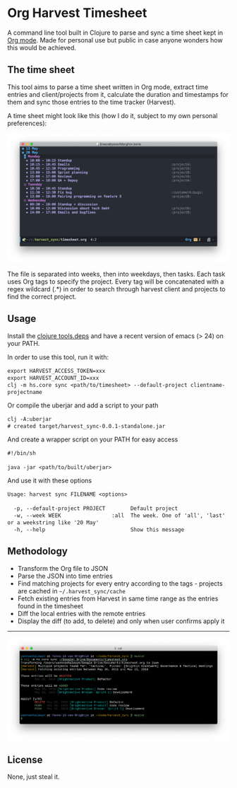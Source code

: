 # Org Harvest Timesheet

A command line tool built in Clojure to parse and sync a time sheet kept in [Org mode](https://orgmode.org/). Made for personal use but public in case anyone wonders how this would be achieved.


## The time sheet

This tool aims to parse a time sheet written in Org mode, extract time entries and client/projects from it, calculate the duration and timestamps for them and sync those entries to the time tracker (Harvest).

A time sheet might look like this (how I do it, subject to my own personal preferences):

![time sheet](/.github/timesheet.png)

The file is separated into weeks, then into weekdays, then tasks. Each task uses Org tags to specify the project. Every tag will be concatenated with a regex wildcard (.*) in order to search through harvest client and projects to find the correct project.

## Usage

Install the [clojure tools.deps](https://clojure.org/guides/getting_started) and have a recent version of emacs (> 24) on your PATH.

In order to use this tool, run it with:

``` shell
export HARVEST_ACCESS_TOKEN=xxx
export HARVEST_ACCOUNT_ID=xxx
clj -m hs.core sync <path/to/timesheet> --default-project clientname-projectname
```

Or compile the uberjar and add a script to your path

``` shell
clj -A:uberjar
# created target/harvest_sync-0.0.1-standalone.jar
```

And create a wrapper script on your PATH for easy access

``` shell
#!/bin/sh

java -jar <path/to/built/uberjar>
```

And use it with these options

``` shell
Usage: harvest sync FILENAME <options>

  -p, --default-project PROJECT        Default project
  -w, --week WEEK                :all  The week. One of 'all', 'last' or a weekstring like '20 May'
  -h, --help                           Show this message
  ```

## Methodology

- Transform the Org file to JSON
- Parse the JSON into time entries
- Find matching projects for every entry according to the tags - projects are cached in `~/.harvest_sync/cache`
- Fetch existing entries from Harvest in same time range as the entries found in the timesheet
- Diff the local entries with the remote entries
- Display the diff (to add, to delete) and only when user confirms apply it

---

![terminal output example](/.github/terminal_output.png)

## License

None, just steal it.
